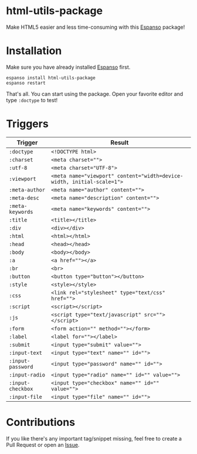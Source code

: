 # html-utils-package

Make HTML5 easier and less time-consuming with this [Espanso](https://espanso.org/) package!

# Installation

Make sure you have already installed [Espanso](https://espanso.org/install/) first.

```
espanso install html-utils-package
espanso restart
```

That's all. You can start using the package. Open your favorite editor and type `:doctype` to test!

# Triggers

| Trigger  | Result |
| ------------- | ------------- |
| `:doctype` | `<!DOCTYPE html>` |
| `:charset` | `<meta charset="">` |
| `:utf-8` | `<meta charset="UTF-8">` |
| `:viewport` | `<meta name="viewport" content="width=device-width, initial-scale=1">` |
| `:meta-author` | `<meta name="author" content="">` |
| `:meta-desc` | `<meta name="description" content="">` |
| `:meta-keywords` | `<meta name="keywords" content="">` |
| `:title` | `<title></title>` |
| `:div` | `<div></div>` |
| `:html` | `<html></html>` |
| `:head` | `<head></head>` |
| `:body` | `<body></body>` |
| `:a` | `<a href=""></a>` |
| `:br` | `<br>` |
| `:button` | `<button type="button"></button> ` |
| `:style` | `<style></style>` |
| `:css` | `<link rel="stylesheet" type="text/css" href="">` |
| `:script` | `<script></script>` |
| `:js` | `<script type="text/javascript" src=""></script>` |
| `:form` | `<form action="" method=""></form>` |
| `:label` | `<label for=""></label>` |
| `:submit` | `<input type="submit" value="">` |
| `:input-text` | `<input type="text" name="" id="">` |
| `:input-password` | `<input type="password" name="" id="">` |
| `:input-radio` | `<input type="radio" name="" id="" value="">` |
| `:input-checkbox` | `<input type="checkbox" name="" id="" value="">` |
| `:input-file` | `<input type="file" name="" id="">` |

# Contributions
If you like there's any important tag/snippet missing, feel free to create a Pull Request or open an [Issue](https://github.com/woodenbell/html-utils-package/issues/new).
